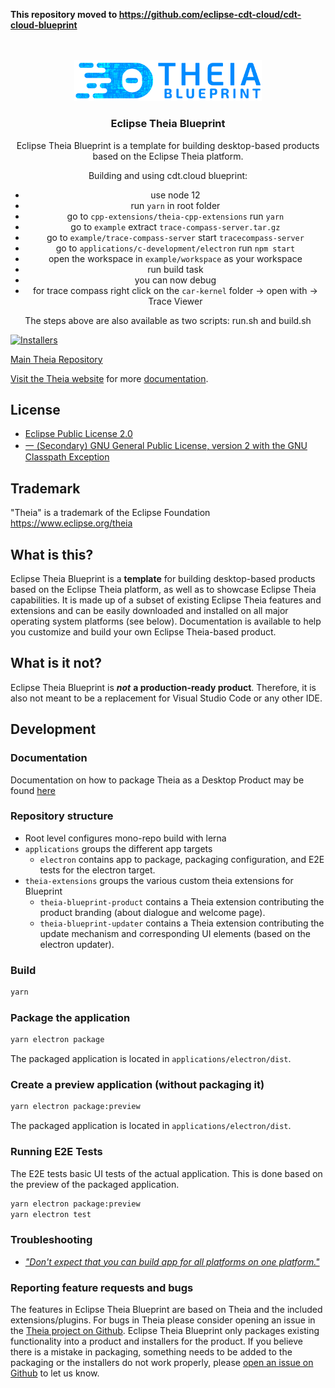 **This repository moved to https://github.com/eclipse-cdt-cloud/cdt-cloud-blueprint**

<br/>
<div id="theia-logo" align="center">
    <br />
    <img src="https://raw.githubusercontent.com/eclipse-theia/theia-blueprint/master/theia-extensions/theia-blueprint-product/src/browser/icons/TheiaBlueprintLogo-blue.png" alt="Theia Logo" width="300"/>
    <h3>Eclipse Theia Blueprint</h3>
</div>

<div id="badges" align="center">

Eclipse Theia Blueprint is a template for building desktop-based products based on the Eclipse Theia platform.

Building and using cdt.cloud blueprint:

- use node 12
- run `yarn` in root folder
- go to `cpp-extensions/theia-cpp-extensions` run `yarn`
- go to `example` extract `trace-compass-server.tar.gz`
- go to `example/trace-compass-server` start `tracecompass-server`
- go to `applications/c-development/electron` run `npm start`
- open the workspace in `example/workspace` as your workspace
- run build task
- you can now debug
- for trace compass right click on the `car-kernel` folder -> open with -> Trace Viewer

The steps above are also available as two scripts: run.sh and build.sh

</div>

[![Installers](https://img.shields.io/badge/download-installers-blue.svg?style=flat-curved)](https://theia-ide.org/docs/blueprint_download/)

[Main Theia Repository](https://github.com/eclipse-theia/theia)

[Visit the Theia website](http://www.theia-ide.org) for more [documentation](https://theia-ide.org/docs/blueprint_documentation/).

## License

- [Eclipse Public License 2.0](LICENSE)
- [一 (Secondary) GNU General Public License, version 2 with the GNU Classpath Exception](LICENSE)

## Trademark

"Theia" is a trademark of the Eclipse Foundation
https://www.eclipse.org/theia

## What is this?

Eclipse Theia Blueprint is a **template** for building desktop-based products based on the Eclipse Theia platform, as well as to showcase Eclipse Theia capabilities. It is made up of a subset of existing Eclipse Theia features and extensions and can be easily downloaded and installed on all major operating system platforms (see below). Documentation is available to help you customize and build your own Eclipse Theia-based product.

## What is it not?

Eclipse Theia Blueprint is **_not_** **a production-ready product**. Therefore, it is also not meant to be a replacement for Visual Studio Code or any other IDE.

## Development

### Documentation

Documentation on how to package Theia as a Desktop Product may be found [here](https://theia-ide.org/docs/blueprint_documentation/)

### Repository structure

- Root level configures mono-repo build with lerna
- `applications` groups the different app targets
  - `electron` contains app to package, packaging configuration, and E2E tests for the electron target.
- `theia-extensions` groups the various custom theia extensions for Blueprint
  - `theia-blueprint-product` contains a Theia extension contributing the product branding (about dialogue and welcome page).
  - `theia-blueprint-updater` contains a Theia extension contributing the update mechanism and corresponding UI elements (based on the electron updater).

### Build

```sh
yarn
```

### Package the application

```sh
yarn electron package
```

The packaged application is located in `applications/electron/dist`.

### Create a preview application (without packaging it)

```sh
yarn electron package:preview
```

The packaged application is located in `applications/electron/dist`.

### Running E2E Tests

The E2E tests basic UI tests of the actual application.
This is done based on the preview of the packaged application.

```sh
yarn electron package:preview
yarn electron test
```

### Troubleshooting

- [_"Don't expect that you can build app for all platforms on one platform."_](https://www.electron.build/multi-platform-build)

### Reporting feature requests and bugs

The features in Eclipse Theia Blueprint are based on Theia and the included extensions/plugins. For bugs in Theia please consider opening an issue in the [Theia project on Github](https://github.com/eclipse-theia/theia/issues/new/choose).
Eclipse Theia Blueprint only packages existing functionality into a product and installers for the product. If you believe there is a mistake in packaging, something needs to be added to the packaging or the installers do not work properly, please [open an issue on Github](https://github.com/eclipse-theia/theia-blueprint/issues/new/choose) to let us know.
